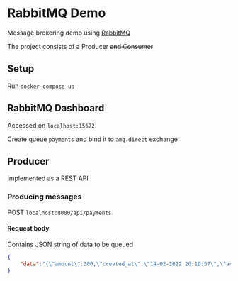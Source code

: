 # RabbitMQ Demo

Message brokering demo using [RabbitMQ](https://www.rabbitmq.com/)

The project consists of a Producer ~~and Consumer~~

## Setup

Run `docker-compose up`



## RabbitMQ Dashboard

Accessed on `localhost:15672`


Create queue `payments` and bind it to `amq.direct` exchange

## Producer

Implemented as a REST API 

### Producing messages
POST `localhost:8000/api/payments`

#### Request body

Contains JSON string of data to be queued

```json
{
    "data":"{\"amount\":300,\"created_at\":\"14-02-2022 20:10:57\",\"account_no\":39023093,\"user_no\":239391}"
}   
```


